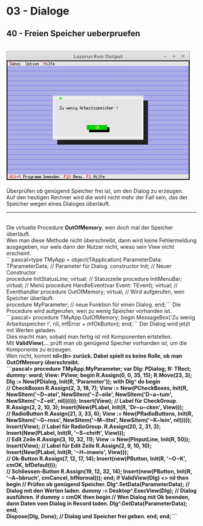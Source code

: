 # 03 - Dialoge
## 40 - Freien Speicher ueberpruefen
<br>
<img src="image.png" alt="Selfhtml"><br><br>
Überprüfen ob genügend Speicher frei ist, um den Dialog zu erzeugen.<br>
Auf den heutigen Rechner wird die wohl nicht mehr der Fall sein, das der Speicher wegen eines Dialoges überläuft.<br>
<hr><br>
Die virtuelle Procedure <b>OutOfMemory</b>, wen doch mal der Speicher überläuft.<br>
Wen man diese Methode nicht überschreibt, dann wird keine Fehlermeldung ausgegeben, nur weis dann der Nutzer nicht, wieso sein View nicht erscheint.<br>
```pascal>type
  TMyApp = object(TApplication)
    ParameterData: TParameterData;                     // Parameter für Dialog.
    constructor Init;                                  // Neuer Constructor
<br>
    procedure InitStatusLine; virtual;                 // Statuszeile
    procedure InitMenuBar; virtual;                    // Menü
    procedure HandleEvent(var Event: TEvent); virtual; // Eventhandler
    procedure OutOfMemory; virtual;                    // Wird aufgerufen, wen Speicher überläuft.
<br>
    procedure MyParameter;                             // neue Funktion für einen Dialog.
  end;```
Die Procedure wird aufgerufen, wen zu wenig Speicher vorhanden ist.<br>
```pascal>  procedure TMyApp.OutOfMemory;
  begin
    MessageBox('Zu wenig Arbeitsspeicher !', nil, mfError + mfOkButton);
  end;```
Der Dialog wird jetzt mit Werten geladen.<br>
Dies macht man, sobald man fertig ist mit Komponenten ertstellen.<br>
Mit <b>ValidView(...</b> prüft man ob genügend Specher vorhanden ist, um die Komponente zu erzeugen.<br>
Wen nicht, kommt <b>nil<(b> zurück. Dabei spielt es keine Rolle, ob man <b>OutOfMemory</b> überschreibt.<br>
```pascal>  procedure TMyApp.MyParameter;
  var
    Dlg: PDialog;
    R: TRect;
    dummy: word;
    View: PView;
  begin
    R.Assign(0, 0, 35, 15);
    R.Move(23, 3);
    Dlg := New(PDialog, Init(R, 'Parameter'));
    with Dlg^ do begin
<br>
      // CheckBoxen
      R.Assign(2, 3, 18, 7);
      View := New(PCheckBoxes, Init(R,
        NewSItem('~D~atei',
        NewSItem('~Z~eile',
        NewSItem('D~a~tum',
        NewSItem('~Z~eit',
        nil))))));
      Insert(View);
      // Label für CheckGroup.
      R.Assign(2, 2, 10, 3);
      Insert(New(PLabel, Init(R, 'Dr~u~cken', View)));
<br>
      // RadioButton
      R.Assign(21, 3, 33, 6);
      View := New(PRadioButtons, Init(R,
        NewSItem('~G~ross',
        NewSItem('~M~ittel',
        NewSItem('~K~lein',
        nil)))));
      Insert(View);
      // Label für RadioGroup.
      R.Assign(20, 2, 31, 3);
      Insert(New(PLabel, Init(R, '~S~chrift', View)));
<br>
      // Edit Zeile
      R.Assign(3, 10, 32, 11);
      View := New(PInputLine, Init(R, 50));
      Insert(View);
      // Label für Edit Zeile
      R.Assign(2, 9, 10, 10);
      Insert(New(PLabel, Init(R, '~H~inweis', View)));
<br>
      // Ok-Button
      R.Assign(7, 12, 17, 14);
      Insert(new(PButton, Init(R, '~O~K', cmOK, bfDefault)));
<br>
      // Schliessen-Button
      R.Assign(19, 12, 32, 14);
      Insert(new(PButton, Init(R, '~A~bbruch', cmCancel, bfNormal)));
    end;
    if ValidView(Dlg) <> nil then begin // Prüfen ob genügend Speicher.
      Dlg^.SetData(ParameterData);      // Dialog mit den Werten laden.
      dummy := Desktop^.ExecView(Dlg);  // Dialog ausführen.
      if dummy = cmOK then begin        // Wen Dialog mit Ok beenden, dann Daten vom Dialog in Record laden.
        Dlg^.GetData(ParameterData);
      end;
<br>
      Dispose(Dlg, Done);               // Dialog und Speicher frei geben.
    end;
  end;```
<br>
